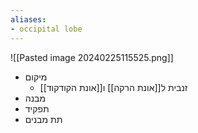 ```yaml
---
aliases:
- occipital lobe
---
```

![[Pasted image 20240225115525.png]]
- מיקום
	- זנבית ל[[אונת הרקה]] ו[[אונת הקודקוד]]
- מבנה
- תפקיד
- תת מבנים